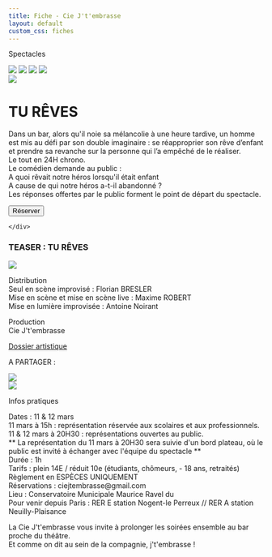 ```yaml
---
title: Fiche - Cie J't'embrasse
layout: default
custom_css: fiches
---
```


<div id="retour">
    <p>Spectacles</p>
</div>
<div id="tout">
    <div id="fiche">
        <div id="box">
            <div id="images-min">
                <a href="https://placeholder.com"><img src="https://via.placeholder.com/125"></a>
                <a href="https://placeholder.com"><img src="https://via.placeholder.com/125"></a>
                <a href="https://placeholder.com"><img src="https://via.placeholder.com/125"></a>
                <a href="https://placeholder.com"><img src="https://via.placeholder.com/35"></a>
            </div>
            <div id="image-max">
                <a href="https://placeholder.com"><img src="https://via.placeholder.com/426x500"></a>
            </div>
        </div>
        <div id="textes-fiche">
            <h1>TU RÊVES</h1>
            <p>Dans un bar, alors qu'il noie sa mélancolie à une heure tardive, un homme est mis au défi par son double imaginaire : se réapproprier son rêve d’enfant et prendre sa revanche sur la personne qui l’a empêché de le réaliser.<br> Le tout en 24H
                chrono. <br> Le comédien demande au public :<br> A quoi rêvait notre héros lorsqu'il était enfant<br> A cause de qui notre héros a-t-il abandonné ?<br> Les réponses offertes par le public forment le point de départ du spectacle.</p>
        </div>
        <div id="clic">
            <button class="btn-reserver"><span>Réserver</span></button>
        </div>

    </div>

</div>

<div id="trailer">
    <div id="titre-deux">
        <h3>TEASER : TU RÊVES</h3>
    </div>
    <div id="teaser">
        <div id="video">
            <a href="https://placeholder.com"><img src="https://via.placeholder.com/561x359"></a>
        </div>
        <div id="distribution">
            <p><span class="gros">Distribution</span> <br> Seul en scène improvisé : Florian BRESLER <br> Mise en scène et mise en scène live : Maxime ROBERT<br> Mise en lumière improvisée : Antoine Noirant
            </p>
            <p><span class="gros">Production</span> <br> Cie J't'embrasse
            </p>
            <a href=""><span class="gros">Dossier artistique</span></a>
            </p>
            <div id="partager">
                <p>A PARTAGER :</p>
                <div id="reseaux">
                    <div id="fb">
                        <a href="https://placeholder.com"><img src="https://via.placeholder.com/39x39"></a>
                    </div>
                    <div id="fb">
                        <a href="https://placeholder.com"><img src="https://via.placeholder.com/39x39"></a>
                    </div>
                </div>
            </div>
        </div>
    </div>
    <div id="infos">
        <div id="pratique">
            <p class="gros">Infos pratiques</p>
        </div>
        <div id="details">
            <p> <span class="rose">Dates :</span> 11 & 12 mars <br>
                <span class="rose"> 11 mars à 15h : </span>représentation réservée aux scolaires et aux professionnels.<br>
                <span class="rose">11 & 12 mars à 20H30 :</span> représentations ouvertes au public.<br> ** La représentation du 11 mars à 20H30 sera suivie d'un bord plateau, où le public est invité à échanger avec l'équipe du spectacle **<br>
                <span class="rose">Durée :</span> 1h<br>
                <span class="rose">Tarifs : </span>plein 14E / réduit 10e (étudiants, chômeurs, - 18 ans, retraités)<br> Règlement en ESPÈCES UNIQUEMENT<br>
                <span class="rose">Réservations : </span>ciejtembrasse@gmail.com<br>
                <span class="rose">Lieu :</span> Conservatoire Municipale Maurice Ravel du <br>
                <span class="rose">Pour venir depuis Paris : </span>RER E station Nogent-le Perreux // RER A station Neuilly-Plaisance
            </p>
            <p> La Cie J't'embrasse vous invite à prolonger les soirées ensemble au bar proche du théâtre.<br> Et comme on dit au sein de la compagnie, j't'embrasse !
            </p>
        </div>
    </div>
</div>
